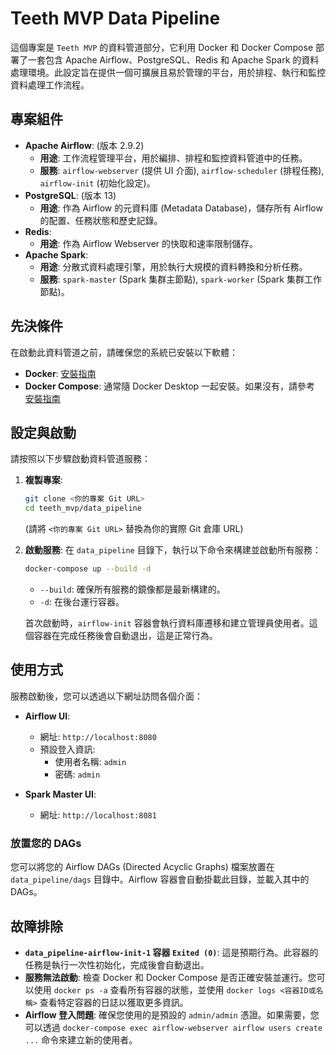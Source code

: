 # Teeth MVP Data Pipeline

這個專案是 `Teeth MVP` 的資料管道部分，它利用 Docker 和 Docker Compose 部署了一套包含 Apache Airflow、PostgreSQL、Redis 和 Apache Spark 的資料處理環境。此設定旨在提供一個可擴展且易於管理的平台，用於排程、執行和監控資料處理工作流程。

## 專案組件

*   **Apache Airflow**: (版本 2.9.2)
    *   **用途**: 工作流程管理平台，用於編排、排程和監控資料管道中的任務。
    *   **服務**: `airflow-webserver` (提供 UI 介面), `airflow-scheduler` (排程任務), `airflow-init` (初始化設定)。
*   **PostgreSQL**: (版本 13)
    *   **用途**: 作為 Airflow 的元資料庫 (Metadata Database)，儲存所有 Airflow 的配置、任務狀態和歷史記錄。
*   **Redis**:
    *   **用途**: 作為 Airflow Webserver 的快取和速率限制儲存。
*   **Apache Spark**:
    *   **用途**: 分散式資料處理引擎，用於執行大規模的資料轉換和分析任務。
    *   **服務**: `spark-master` (Spark 集群主節點), `spark-worker` (Spark 集群工作節點)。

## 先決條件

在啟動此資料管道之前，請確保您的系統已安裝以下軟體：

*   **Docker**: [安裝指南](https://docs.docker.com/get-docker/)
*   **Docker Compose**: 通常隨 Docker Desktop 一起安裝。如果沒有，請參考 [安裝指南](https://docs.docker.com/compose/install/)

## 設定與啟動

請按照以下步驟啟動資料管道服務：

1.  **複製專案**:
    ```bash
    git clone <你的專案 Git URL>
    cd teeth_mvp/data_pipeline
    ```
    (請將 `<你的專案 Git URL>` 替換為你的實際 Git 倉庫 URL)

2.  **啟動服務**:
    在 `data_pipeline` 目錄下，執行以下命令來構建並啟動所有服務：
    ```bash
    docker-compose up --build -d
    ```
    *   `--build`: 確保所有服務的鏡像都是最新構建的。
    *   `-d`: 在後台運行容器。

    首次啟動時，`airflow-init` 容器會執行資料庫遷移和建立管理員使用者。這個容器在完成任務後會自動退出，這是正常行為。

## 使用方式

服務啟動後，您可以透過以下網址訪問各個介面：

*   **Airflow UI**:
    *   網址: `http://localhost:8080`
    *   預設登入資訊:
        *   使用者名稱: `admin`
        *   密碼: `admin`

*   **Spark Master UI**:
    *   網址: `http://localhost:8081`

### 放置您的 DAGs

您可以將您的 Airflow DAGs (Directed Acyclic Graphs) 檔案放置在 `data_pipeline/dags` 目錄中。Airflow 容器會自動掛載此目錄，並載入其中的 DAGs。

## 故障排除

*   **`data_pipeline-airflow-init-1` 容器 `Exited (0)`**: 這是預期行為。此容器的任務是執行一次性初始化，完成後會自動退出。
*   **服務無法啟動**: 檢查 Docker 和 Docker Compose 是否正確安裝並運行。您可以使用 `docker ps -a` 查看所有容器的狀態，並使用 `docker logs <容器ID或名稱>` 查看特定容器的日誌以獲取更多資訊。
*   **Airflow 登入問題**: 確保您使用的是預設的 `admin/admin` 憑證。如果需要，您可以透過 `docker-compose exec airflow-webserver airflow users create ...` 命令來建立新的使用者。
